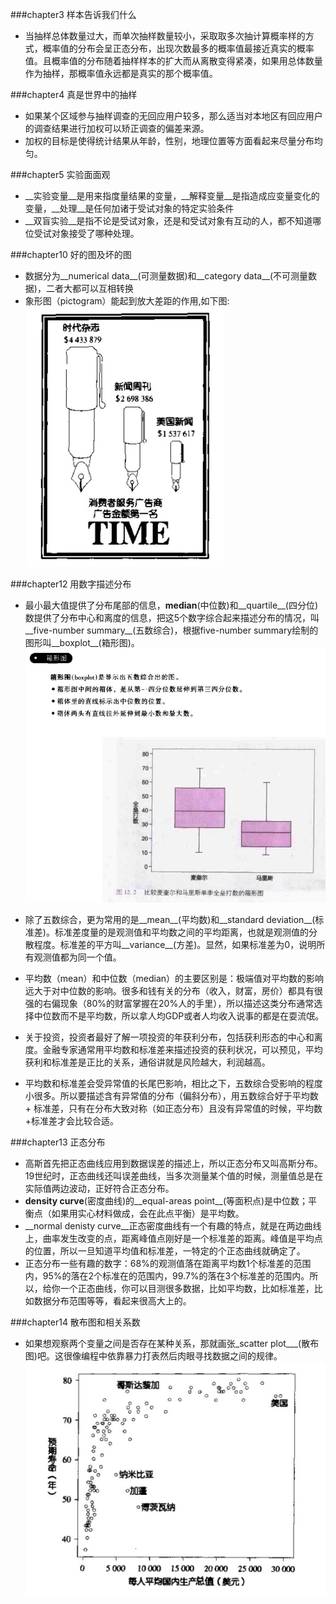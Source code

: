 ###chapter3 样本告诉我们什么   
* 当抽样总体数量过大，而单次抽样数量较小，采取取多次抽计算概率样的方式，概率值的分布会呈正态分布，出现次数最多的概率值最接近真实的概率值。且概率值的分布随着抽样样本的扩大而从离散变得紧凑，如果用总体数量作为抽样，那概率值永远都是真实的那个概率值。   

###chapter4 真是世界中的抽样
* 如果某个区域参与抽样调查的无回应用户较多，那么适当对本地区有回应用户的调查结果进行加权可以矫正调查的偏差来源。
* 加权的目标是使得统计结果从年龄，性别，地理位置等方面看起来尽量分布均匀。      

###chapter5 实验面面观
* __实验变量__是用来指度量结果的变量，__解释变量__是指造成应变量变化的变量，__处理__是任何加诸于受试对象的特定实验条件
* __双盲实验__是指不论是受试对象，还是和受试对象有互动的人，都不知道哪位受试对象接受了哪种处理。

###chapter10 好的图及坏的图
* 数据分为__numerical data__(可测量数据)和__category data__(不可测量数据)，二者大都可以互相转换
* 象形图（pictogram）能起到放大差距的作用,如下图:   
![pictogram](img/pictogram.png)   

###chapter12 用数字描述分布
* 最小最大值提供了分布尾部的信息，__median__(中位数)和__quartile__(四分位)数提供了分布中心和离度的信息，把这5个数字综合起来描述分布的情况，叫__five-number summary__(五数综合)，根据five-number summary绘制的图形叫__boxplot__(箱形图)。
![boxplot](img/boxplot.png)   

* 除了五数综合，更为常用的是__mean__(平均数)和__standard deviation__(标准差)。标准差度量的是观测值和平均数之间的平均距离，也就是观测值的分散程度。标准差的平方叫__variance__(方差)。显然，如果标准差为0，说明所有观测值都为同一个值。
* 平均数（mean）和中位数（median）的主要区别是：极端值对平均数的影响远大于对中位数的影响。很多和钱有关的分布（收入，财富，房价）都具有很强的右偏现象（80%的财富掌握在20%人的手里），所以描述这类分布通常选择中位数而不是平均数，所以拿人均GDP或者人均收入说事的都是在耍流氓。
* 关于投资，投资者最好了解一项投资的年获利分布，包括获利形态的中心和离度。金融专家通常用平均数和标准差来描述投资的获利状况，可以预见，平均获利和标准差是正比的关系，通俗讲就是风险越大，利润越高。
* 平均数和标准差会受异常值的长尾巴影响，相比之下，五数综合受影响的程度小很多。所以要描述含有异常值的分布（偏斜分布），用五数综合好于平均数 + 标准差，只有在分布大致对称（如正态分布）且没有异常值的时候，平均数+标准差才会比较合适。

###chapter13 正态分布
* 高斯首先把正态曲线应用到数据误差的描述上，所以正态分布又叫高斯分布。19世纪时，正态曲线还叫误差曲线，当多次测量某个值的时候，测量值总是在实际值两边波动，正好符合正态分布。
* __density curve__(密度曲线)的__equal-areas point__(等面积点)是中位数；平衡点（如果用实心材料做成，会在此点平衡）是平均数。
* __normal denisty curve__正态密度曲线有一个有趣的特点，就是在两边曲线上，曲率发生改变的点，距离峰值点刚好是一个标准差的距离。峰值是平均点的位置，所以一旦知道平均值和标准差，一特定的个正态曲线就确定了。
* 正态分布一些有趣的数字：68%的观测值落在距离平均数1个标准差的范围内，95%的落在2个标准在的范围内，99.7%的落在3个标准差的范围内。所以，给你一个正态曲线，你可以目测很多数据，比如平均数，比如标准差，比如数据分布范围等等，看起来很高大上的。

###chapter14 散布图和相关系数
* 如果想观察两个变量之间是否存在某种关系，那就画张_scatter plot___(散布图)吧。这很像编程中依靠暴力打表然后肉眼寻找数据之间的规律。
![scatter plog](img/scatterplot.png)
